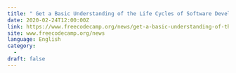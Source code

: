 ```yaml
---
title: " Get a Basic Understanding of the Life Cycles of Software Development "
date: 2020-02-24T12:00:00Z
link: https://www.freecodecamp.org/news/get-a-basic-understanding-of-the-life-cycles-of-software-development/?utm_medium=RSS&utm_source=news.12bit.vn
site: www.freecodecamp.org/news
language: English
category:
  -   
draft: false
---
```

